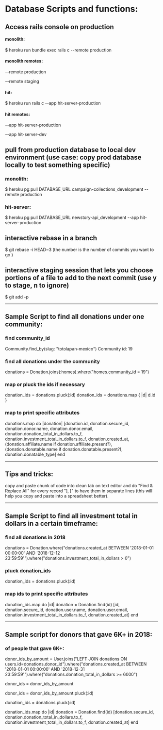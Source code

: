 # Database Scripts and functions: 

## Access rails console on production 

#### monolith: 

$ heroku run bundle exec rails c --remote production

#### monolith remotes:

--remote production

--remote staging

#### hit:      

$ heroku run rails c --app hit-server-production

#### hit remotes:

--app hit-server-production

--app hit-server-dev

## pull from production database to local dev environment (use case: copy prod database locally to test something specific)

### monolith:

$ heroku pg:pull DATABASE_URL campaign-collections_development --remote production

### hit-server:

$ heroku pg:pull DATABASE_URL newstory-api_development --app hit-server-production

## interactive rebase in a branch

$ git rebase -i HEAD~3 (the number is the number of commits you want to go )

## interactive staging session that lets you choose portions of a file to add to the next commit (use y to stage, n to ignore)

$ git add -p 

-----------------------------------------

## Sample Script to find all donations under one community:

### find community_id
Community.find_by(slug: "totolapan-mexico")
Community id: 19

### find all donations under the community
donations = Donation.joins(:homes).where("homes.community_id = 19")

### map or pluck the ids if necessary
donation_ids = donations.pluck(:id)
donation_ids = donations.map { |d| d.id }

### map to print specific attributes
donations.map do |donation|
    [donation.id, donation.secure_id, donation.donor.name, donation.donor.email, donation.donation_total_in_dollars.to_f, donation.investment_total_in_dollars.to_f, donation.created_at, (donation.affiliate.name if donation.affiliate.present?), (donation.donatable.name if donation.donatable.present?), donation.donatable_type]
end

-----------------------------------------
## Tips and tricks: 

copy and paste chunk of code into clean tab on text editor and do "Find & Replace All" for every record "], [" to have them in separate lines (this will help you copy and paste into a spreadsheet better).

-----------------------------------------

## Sample Script to find all investment total in dollars in a certain timeframe:

### find all donations in 2018
donations = Donation.where("donations.created_at BETWEEN '2018-01-01 00:00:00' AND '2018-12-12 23:59:59'").where("donations.investment_total_in_dollars > 0")

### pluck donation_ids
donation_ids = donations.pluck(:id)

### map ids to print specific attributes
donation_ids.map do |id|
  donation = Donation.find(id)
  [id, donation.secure_id, donation.user.name, donation.user.email, donation.investment_total_in_dollars.to_f, donation.created_at]
end

-----------------------------------------

## Sample script for donors that gave 6K+ in 2018:

### of people that gave 6K+:
donor_ids_by_amount = User.joins("LEFT JOIN donations ON users.id=donations.donor_id").where("donations.created_at BETWEEN '2018-01-01 00:00:00' AND '2018-12-31 23:59:59'").where("donations.donation_total_in_dollars >= 6000")

donor_ids = donor_ids_by_amount

donor_ids = donor_ids_by_amount.pluck(:id)

donation_ids = donations.pluck(:id)

donation_ids.map do |id|
  donation = Donation.find(id)
  [donation.secure_id, donation.donation_total_in_dollars.to_f, donation.investment_total_in_dollars.to_f, donation.created_at]
end